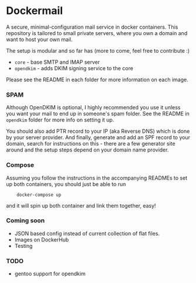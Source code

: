 Dockermail
==========

A secure, minimal-configuration mail service in docker containers.
This repository is tailored to small private servers, where you own a domain and want to host your own mail.

The setup is modular and so far has (more to come, feel free to contribute :)

* `core` -  base SMTP and IMAP server
* `opendkim` - adds DKIM signing service to the core

Please see the README in each folder for more information on each image.

### SPAM
Although OpenDKIM is optional, I highly recommended you use it unless you want your mail to end up in someone's spam folder. See the README in `opendkim` folder for more info on setting it up.

You should also add PTR record to your IP (aka Reverse DNS) which is done by your server provider.
And finally, generate and add an SPF record to your domain, search for instructions on this - there are a few generator site around and the setup steps depend on your domain name provider.

### Compose
Assuming you follow the instructions in the accompanying READMEs to set up both containers, you should just be able to run

		docker-compose up

and it will spin up both container and link them together, easy!


### Coming soon
* JSON based config instead of current collection of flat files.
* Images on DockerHub
* Testing

### TODO
* gentoo support for opendkim
